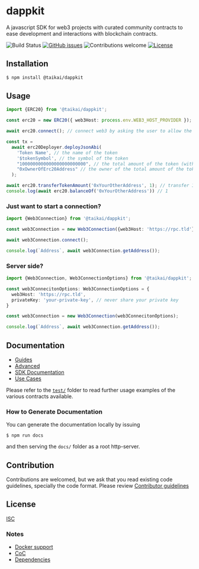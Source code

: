 # dappkit
A javascript SDK for web3 projects with curated community contracts to ease development and interactions with blockchain contracts. 

![Build Status](https://img.shields.io/github/actions/workflow/status/taikai/dappkit/integration-tests.yml)
[![GitHub issues](https://img.shields.io/github/issues/taikai/dappkit)](https://GitHub.com/taikai/dappkit/issues/)
![Contributions welcome](https://img.shields.io/badge/contributions-welcome-orange.svg)
[![License](https://img.shields.io/badge/license-ISC-blue.svg)](https://opensource.org/licenses/ISC)


## Installation

```bash
$ npm install @taikai/dappkit
```

## Usage

```ts
import {ERC20} from '@taikai/dappkit';

const erc20 = new ERC20({ web3Host: process.env.WEB3_HOST_PROVIDER });

await erc20.connect(); // connect web3 by asking the user to allow the connection and interact with the chain

const tx =
  await erc20Deployer.deployJsonAbi(
    'Token Name', // the name of the token
    '$tokenSymbol', // the symbol of the token
    "1000000000000000000000000", // the total amount of the token (with 18 decimals; 1M = 1000000000000000000000000)
    "0xOwnerOfErc20Address" // the owner of the total amount of the tokens (your address)
  );

await erc20.transferTokenAmount('0xYourOtherAddress', 1); // transfer 1 token from your address to other address
console.log(await erc20.balanceOf('0xYourOtherAddress')) // 1
```

### Just want to start a connection?

```ts
import {Web3Connection} from '@taikai/dappkit';

const web3Connection = new Web3Connection({web3Host: 'https://rpc.tld'});

await web3Connection.connect();

console.log(`Address`, await web3Connection.getAddress());
```

### Server side?

```ts
import {Web3Connection, Web3ConnectionOptions} from '@taikai/dappkit';

const web3ConnecitonOptions: Web3ConnectionOptions = {
  web3Host: 'https://rpc.tld',
  privateKey: 'your-private-key', // never share your private key
}

const web3Connection = new Web3Connection(web3ConnecitonOptions);

console.log(`Address`, await web3Connection.getAddress());
```

## Documentation 

* [Guides](https://docs.dappkit.dev/sdk-documentation/start-building/how-to-guides)
* [Advanced](./how-to/readme.md)
* [SDK Documentation](https://sdk.dappkit.dev/)
* [Use Cases](https://docs.dappkit.dev/sdk-documentation/use-cases)

Please refer to the [`test/`](./test/models) folder to read further usage examples of the various contracts available.

### How to Generate Documentation 

You can generate the documentation locally by issuing 
```
$ npm run docs
```
and then serving the `docs/` folder as a root http-server.

## Contribution

Contributions are welcomed, but we ask that you read existing code guidelines, specially the code format. 
Please review [Contributor guidelines](https://github.com/taikai/dappkit/blob/master/CONTRIBUTING.md)

## License

[ISC](./LICENSE.txt)

### Notes
- [Docker support](./docker-readme.md)
- [CoC](./CODE_OF_CONDUCT.md)
- [Dependencies](./DEPENDENCIES.md)